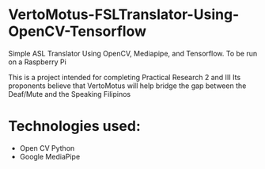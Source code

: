 # VertoMotus-FSLTranslator-Using-OpenCV-Tensorflow
Simple ASL Translator Using OpenCV, Mediapipe, and Tensorflow. To be run on a Raspberry Pi


This is a project intended for completing Practical Research 2 and III
Its proponents believe that VertoMotus will help bridge the gap between the Deaf/Mute and the Speaking Filipinos

# Technologies used:
* Open CV Python
* Google MediaPipe
